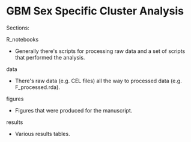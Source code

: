 # GBM Sex Specific Cluster Analysis

Sections:

R_notebooks

- Generally there's scripts for processing raw data and a set of scripts that performed the analysis.

data

- There's raw data (e.g. CEL files) all the way to processed data (e.g. F_processed.rda).

figures

- Figures that were produced for the manuscript.


results

- Various results tables.
